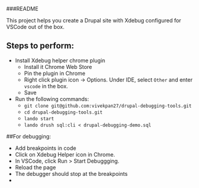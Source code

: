 ###README

This project helps you create a Drupal site with Xdebug configured for VSCode out of the box.

## Steps to perform:
- Install Xdebug helper chrome plugin
  - Install it Chrome Web Store
  - Pin the plugin in Chrome
  - Right click plugin icon -> Options.
    Under IDE, select `Other` and enter `vscode` in the box.
  - Save
- Run the following commands:
  - `git clone git@github.com:vivekpan27/drupal-debugging-tools.git`
  - `cd drupal-debugging-tools.git`
  - `lando start`
  - `lando drush sql:cli < drupal-debugging-demo.sql`

##For debugging:
  - Add breakpoints in code
  - Click on Xdebug Helper icon in Chrome.
  - In VSCode, click Run > Start Debuggging.
  - Reload the page
  - The debugger should stop at the breakpoints
  -
